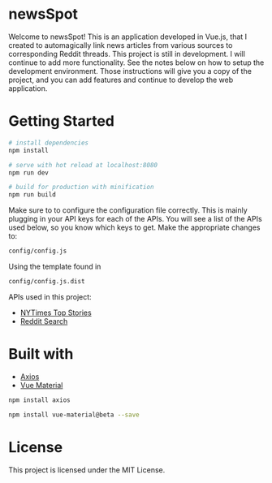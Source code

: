 # newsSpot

Welcome to newsSpot! This is an application developed in Vue.js, that I created to automagically link news articles from various sources to corresponding Reddit threads. This project is still in development. I will continue to add more functionality. See the notes below on how to setup the development environment. Those instructions will give you a copy of the project, and you can add features and continue to develop the web application.

# Getting Started

``` bash
# install dependencies
npm install

# serve with hot reload at localhost:8080
npm run dev

# build for production with minification
npm run build
```

Make sure to to configure the configuration file correctly. This is mainly plugging in your API keys for each of the APIs. You will see a list of the APIs used below, so you know which keys to get. Make the appropriate changes to:
```bash
config/config.js
```
Using the template found in
```bash
config/config.js.dist
```

APIs used in this project:
* [NYTimes Top Stories](https://developer.nytimes.com/top_stories_v2.json)
* [Reddit Search](https://www.reddit.com/dev/api/)

# Built with

* [Axios](https://github.com/axios/axios)
* [Vue Material](https://vuematerial.io/getting-started)

```bash
npm install axios

npm install vue-material@beta --save

```

# License

This project is licensed under the MIT License.
